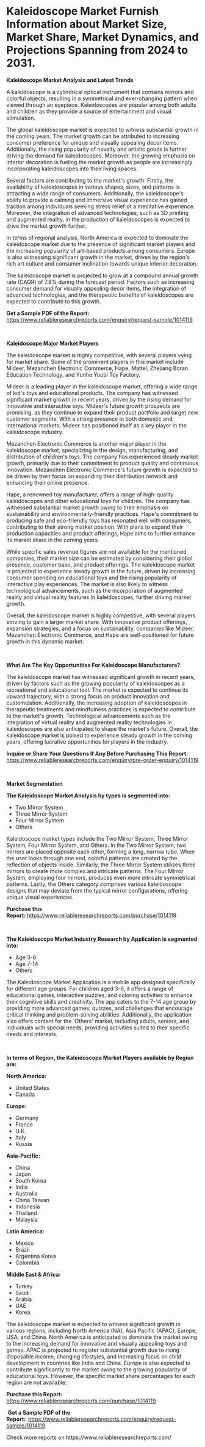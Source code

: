 <p><h1>Kaleidoscope Market Furnish Information about Market Size, Market Share, Market Dynamics, and Projections Spanning from 2024 to 2031.</h1></p><p><strong>Kaleidoscope Market Analysis and Latest Trends</strong></p>
<p><p>A kaleidoscope is a cylindrical optical instrument that contains mirrors and colorful objects, resulting in a symmetrical and ever-changing pattern when viewed through an eyepiece. Kaleidoscopes are popular among both adults and children as they provide a source of entertainment and visual stimulation.</p><p>The global kaleidoscope market is expected to witness substantial growth in the coming years. The market growth can be attributed to increasing consumer preference for unique and visually appealing decor items. Additionally, the rising popularity of novelty and artistic goods is further driving the demand for kaleidoscopes. Moreover, the growing emphasis on interior decoration is fueling the market growth as people are increasingly incorporating kaleidoscopes into their living spaces.</p><p>Several factors are contributing to the market's growth. Firstly, the availability of kaleidoscopes in various shapes, sizes, and patterns is attracting a wide range of consumers. Additionally, the kaleidoscope's ability to provide a calming and immersive visual experience has gained traction among individuals seeking stress relief or a meditative experience. Moreover, the integration of advanced technologies, such as 3D printing and augmented reality, in the production of kaleidoscopes is expected to drive the market growth further.</p><p>In terms of regional analysis, North America is expected to dominate the kaleidoscope market due to the presence of significant market players and the increasing popularity of art-based products among consumers. Europe is also witnessing significant growth in the market, driven by the region's rich art culture and consumer inclination towards unique interior decoration.</p><p>The kaleidoscope market is projected to grow at a compound annual growth rate (CAGR) of 7.8% during the forecast period. Factors such as increasing consumer demand for visually appealing decor items, the integration of advanced technologies, and the therapeutic benefits of kaleidoscopes are expected to contribute to this growth.</p></p>
<p><strong>Get a Sample PDF of the Report:&nbsp;</strong> <a href="https://www.reliableresearchreports.com/enquiry/request-sample/1014119">https://www.reliableresearchreports.com/enquiry/request-sample/1014119</a></p>
<p>&nbsp;</p>
<p><strong>Kaleidoscope Major Market Players</strong></p>
<p><p>The kaleidoscope market is highly competitive, with several players vying for market share. Some of the prominent players in this market include Mideer, Mezanchen Electronic Commerce, Hape, Mattel, Zhejiang Boran Education Technology, and Yunhe Youbi Toy Factory.</p><p>Mideer is a leading player in the kaleidoscope market, offering a wide range of kid's toys and educational products. The company has witnessed significant market growth in recent years, driven by the rising demand for innovative and interactive toys. Mideer's future growth prospects are promising, as they continue to expand their product portfolio and target new customer segments. With a strong presence in both domestic and international markets, Mideer has positioned itself as a key player in the kaleidoscope industry.</p><p>Mezanchen Electronic Commerce is another major player in the kaleidoscope market, specializing in the design, manufacturing, and distribution of children's toys. The company has experienced steady market growth, primarily due to their commitment to product quality and continuous innovation. Mezanchen Electronic Commerce's future growth is expected to be driven by their focus on expanding their distribution network and enhancing their online presence.</p><p>Hape, a renowned toy manufacturer, offers a range of high-quality kaleidoscopes and other educational toys for children. The company has witnessed substantial market growth owing to their emphasis on sustainability and environmentally-friendly practices. Hape's commitment to producing safe and eco-friendly toys has resonated well with consumers, contributing to their strong market position. With plans to expand their production capacities and product offerings, Hape aims to further enhance its market share in the coming years.</p><p>While specific sales revenue figures are not available for the mentioned companies, their market size can be estimated by considering their global presence, customer base, and product offerings. The kaleidoscope market is projected to experience steady growth in the future, driven by increasing consumer spending on educational toys and the rising popularity of interactive play experiences. The market is also likely to witness technological advancements, such as the incorporation of augmented reality and virtual reality features in kaleidoscopes, further driving market growth.</p><p>Overall, the kaleidoscope market is highly competitive, with several players striving to gain a larger market share. With innovative product offerings, expansion strategies, and a focus on sustainability, companies like Mideer, Mezanchen Electronic Commerce, and Hape are well-positioned for future growth in this dynamic market.</p></p>
<p>&nbsp;</p>
<p><strong>What Are The Key Opportunities For Kaleidoscope Manufacturers?</strong></p>
<p><p>The kaleidoscope market has witnessed significant growth in recent years, driven by factors such as the growing popularity of kaleidoscopes as a recreational and educational tool. The market is expected to continue its upward trajectory, with a strong focus on product innovation and customization. Additionally, the increasing adoption of kaleidoscopes in therapeutic treatments and mindfulness practices is expected to contribute to the market's growth. Technological advancements such as the integration of virtual reality and augmented reality technologies in kaleidoscopes are also anticipated to shape the market's future. Overall, the kaleidoscope market is poised to experience steady growth in the coming years, offering lucrative opportunities for players in the industry.</p></p>
<p><strong>Inquire or Share Your Questions If Any Before Purchasing This Report:</strong> <a href="https://www.reliableresearchreports.com/enquiry/pre-order-enquiry/1014119">https://www.reliableresearchreports.com/enquiry/pre-order-enquiry/1014119</a></p>
<p>&nbsp;</p>
<p><strong>Market Segmentation</strong></p>
<p><strong>The Kaleidoscope Market Analysis by types is segmented into:</strong></p>
<p><ul><li>Two Mirror System</li><li>Three Mirror System</li><li>Four Mirror System</li><li>Others</li></ul></p>
<p><p>Kaleidoscope market types include the Two Mirror System, Three Mirror System, Four Mirror System, and Others. In the Two Mirror System, two mirrors are placed opposite each other, forming a long, narrow tube. When the user looks through one end, colorful patterns are created by the reflection of objects inside. Similarly, the Three Mirror System utilizes three mirrors to create more complex and intricate patterns. The Four Mirror System, employing four mirrors, produces even more intricate symmetrical patterns. Lastly, the Others category comprises various kaleidoscope designs that may deviate from the typical mirror configurations, offering unique visual experiences.</p></p>
<p><strong>Purchase this Report:&nbsp;</strong><a href="https://www.reliableresearchreports.com/purchase/1014119">https://www.reliableresearchreports.com/purchase/1014119</a></p>
<p>&nbsp;</p>
<p><strong>The Kaleidoscope Market Industry Research by Application is segmented into:</strong></p>
<p><ul><li>Age 3-6</li><li>Age 7-14</li><li>Others</li></ul></p>
<p><p>The Kaleidoscope Market Application is a mobile app designed specifically for different age groups. For children aged 3-6, it offers a range of educational games, interactive puzzles, and coloring activities to enhance their cognitive skills and creativity. The app caters to the 7-14 age group by providing more advanced games, quizzes, and challenges that encourage critical thinking and problem-solving abilities. Additionally, the application also offers content for the 'Others' market, including adults, seniors, and individuals with special needs, providing activities suited to their specific needs and interests.</p></p>
<p>&nbsp;</p>
<p><strong>In terms of Region, the Kaleidoscope Market Players available by Region are:</strong></p>
<p>
    <p> <strong> North America: </strong>
        <ul>
            <li>United States</li>
            <li>Canada</li>
        </ul>
        </p> 
    <p> <strong> Europe: </strong>
        <ul>
            <li>Germany</li>
            <li>France</li>
            <li>U.K.</li>
            <li>Italy</li>
            <li>Russia</li>
        </ul>
        </p> 
    <p> <strong> Asia-Pacific: </strong>
        <ul>
            <li>China</li>
            <li>Japan</li>
            <li>South Korea</li>
            <li>India</li>
            <li>Australia</li>
            <li>China Taiwan</li>
            <li>Indonesia</li>
            <li>Thailand</li>
            <li>Malaysia</li>
        </ul>
        </p> 
    <p> <strong> Latin America: </strong>
        <ul>
            <li>Mexico</li>
            <li>Brazil</li>
            <li>Argentina Korea</li>
            <li>Colombia</li>
        </ul>
        </p> 
    <p> <strong> Middle East & Africa: </strong>
        <ul>
            <li>Turkey</li>
            <li>Saudi</li>
            <li>Arabia</li>
            <li>UAE</li>
            <li>Korea</li>
        </ul>
    </p>
    </p>
<p><p>The kaleidoscope market is expected to witness significant growth in various regions, including North America (NA), Asia Pacific (APAC), Europe, USA, and China. North America is anticipated to dominate the market owing to the increasing demand for innovative and visually appealing toys and games. APAC is projected to register substantial growth due to rising disposable income, changing lifestyles, and increasing focus on child development in countries like India and China. Europe is also expected to contribute significantly to the market owing to the growing popularity of educational toys. However, the specific market share percentages for each region are not available.</p></p>
<p><strong>Purchase this Report: </strong><a href="https://www.reliableresearchreports.com/purchase/1014119">https://www.reliableresearchreports.com/purchase/1014119</a></p>
<p>&nbsp;<strong>Get a Sample PDF of the Report:&nbsp;&nbsp;</strong><a href="https://www.reliableresearchreports.com/enquiry/request-sample/1014119">https://www.reliableresearchreports.com/enquiry/request-sample/1014119</a></p>
<p><strong></strong></p>
<p>Check more reports on https://www.reliableresearchreports.com/</p>